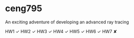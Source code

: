 # ceng795
An exciting adventure of developing an advanced ray tracing

HW1 ✓
HW2 ✓
HW3 ✓
HW4 ✓
HW5 ✓
HW6 ✓
HW7 ✘
